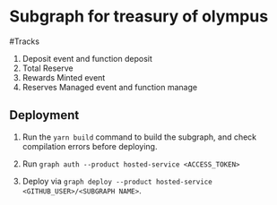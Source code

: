 # Subgraph for treasury of olympus

#Tracks
1. Deposit event and function deposit
2. Total Reserve
3. Rewards Minted event
4.  Reserves Managed event and function manage
## Deployment


1. Run the `yarn build` command to build the subgraph, and check compilation errors before deploying.

2. Run `graph auth --product hosted-service <ACCESS_TOKEN>`

3. Deploy via `graph deploy --product hosted-service <GITHUB_USER>/<SUBGRAPH NAME>`. 

